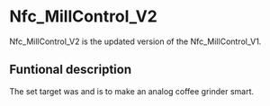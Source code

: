 # Nfc_MillControl_V2

Nfc_MillControl_V2 is the updated version of the Nfc_MillControl_V1.

## Funtional description

The set target was and is to make an analog coffee grinder smart.
